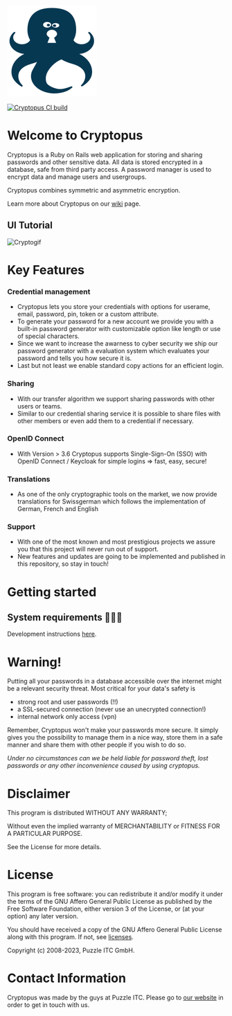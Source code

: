 ![logo](https://raw.githubusercontent.com/puzzle/cryptopus/57f8ad8de410e4a0ba16227620727787f22c7d1c/frontend/public/assets/images/cryptopussy.svg)

[![Cryptopus CI build](https://github.com/puzzle/cryptopus/actions/workflows/build.yml/badge.svg)](https://github.com/puzzle/cryptopus/actions/workflows/build.yml)
# Welcome to Cryptopus

Cryptopus is a Ruby on Rails web application for storing and sharing
passwords and other sensitive data.
All data is stored encrypted in a database, safe from third party access.
A password manager is used to encrypt data and manage users and usergroups.

Cryptopus combines symmetric and asymmetric encryption.

Learn more about Cryptopus on our [wiki](https://github.com/puzzle/cryptopus/wiki) page.
## UI Tutorial
![Cryptogif](https://github.com/puzzle/cryptopus/assets/88040929/64d10f03-b2b4-4dc8-9153-ab01d38c0947)

# Key Features
### Credential management
- Cryptopus lets you store your credentials with options for userame, email, password, pin, token or
  a custom attribute.
- To generate your password for a new account we provide you with a built-in password generator with
  customizable option like length or use of special characters.
- Since we want to increase the awarness to cyber security we ship our password generator with a
  evaluation system which evaluates your password and tells you how secure it is.
- Last but not least we enable standard copy actions for an efficient login.

### Sharing
- With our transfer algorithm we support sharing passwords with other users or teams.
- Similar to our credential sharing service it is possible to share files with other members or
  even add them to a credential if necessary.

### OpenID Connect
- With Version > 3.6 Cryptopus supports Single-Sign-On (SSO) with OpenID Connect / Keycloak for
  simple logins => fast, easy, secure!

### Translations
- As one of the only cryptographic tools on the market, we now provide translations for Swissgerman
  which follows the implementation of German, French and English

### Support
- With one of the most known and most prestigious projects we assure you that this
  project will never run out of support.
- New features and updates are going to be implemented and published in this repository, so
  stay in touch!

# Getting started

## System requirements 👩🏽‍💻
Development instructions [here][setup]. 

[setup]: https://github.com/puzzle/cryptopus/wiki/Development

# Warning!

Putting all your passwords in a database accessible over the internet
might be a relevant security threat. Most critical for your data's safety is

- strong root and user passwords (!!)
- a SSL-secured connection (never use an unecrypted connection!)
- internal network only access (vpn)

Remember, Cryptopus won't make your passwords more secure.
It simply gives you the possibility to manage them in a nice way,
store them in a safe manner and share them with other people if you wish to do so.

_Under no circumstances can we be held liable for password theft,
lost passwords or any other inconvenience caused by using cryptopus._

# Disclaimer

This program is distributed WITHOUT ANY WARRANTY;

Without even the implied warranty of MERCHANTABILITY
or FITNESS FOR A PARTICULAR PURPOSE.

See the License for more details.

# License

This program is free software: you can redistribute it and/or modify it
under the terms of the GNU Affero General Public License as published by
the Free Software Foundation, either version 3 of the License, or (at
your option) any later version.

You should have received a copy of the GNU Affero General Public License
along with this program. If not, see
[licenses](http://www.gnu.org/licenses/).

Copyright (c) 2008-2023, Puzzle ITC GmbH.

# Contact Information

Cryptopus was made by the guys at Puzzle ITC. Please go to
[our website](http://www.puzzle.ch/) in order to get in touch
with us.
